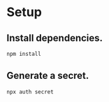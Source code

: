 # Setup

## Install dependencies.
```bash
npm install
```

## Generate a secret.
```bash
npx auth secret
```